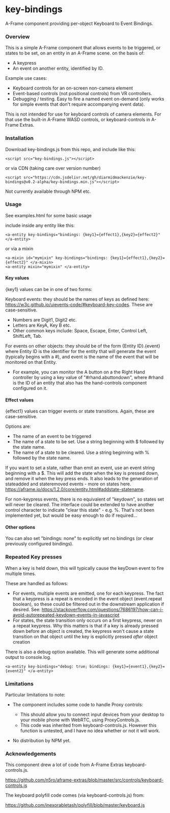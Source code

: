 # key-bindings
A-Frame component providing per-object Keyboard to Event Bindings.



### Overview

This is a simple A-Frame component that allows events to be triggered, or states to be set, on an entity in an A-Frame scene. on the basis of:

- A keypress
- An event on another entity, identified by ID.

Example use cases:

- Keyboard controls for an on-screen non-camera element
- Event-based controls (not positional controls) from VR controllers.
- Debugging / testing.  Easy to fire a named event on-demand (only works for simple events that don't require accompanying event data).

This is not intended for use for keyboard controls of camera elements.  For that use the built-in A-Frame WASD controls, or keyboard-controls in A-Frame Extras.



### Installation

Download key-bindings.js from this repo, and include like this:

```
<script src="key-bindings.js"></script>
```

or via CDN (taking care over version number)

```
<script src="https://cdn.jsdelivr.net/gh/diarmidmackenzie/key-bindings@v0.2-alpha/key-bindings.min.js"></script>
```

Not currently available through NPM etc.



### Usage

See examples.html for some basic usage

include inside any entity like this:

```
<a-entity key-bindings="bindings: {key1}={effect1},{key2}={effect2}" </a-entity>
```

or via a mixin

```
<a-mixin id="mymixin" key-bindings="bindings: {key1}={effect1},{key2}={effect2}" </a-mixin>
<a-entity mixin="mymixin" </a-entity>
```

#### Key values

{key1} values can be in one of two forms:

Keyboard events: they should be the names of keys as defined here: https://w3c.github.io/uievents-code/#keyboard-key-codes.  These are case-sensitive.

- Numbers are Digit1, Digit2 etc.
- Letters are KeyA, Key B etc.
- Other common keys include: Space, Escape, Enter, Control Left, ShiftLeft, Tab.

For events on other objects: they should be of the form {Entity ID}.{event} where Entity ID is the identifier for the entity that will generate the event (typically begins with a #), and event is the name of the event that will be monitored on that Entity.

- For example, you can monitor the A button on a the Right Hand controller by using a key value of "#rhand.abuttondown", where #rhand is the ID of an entity that also has the hand-controls component configured on it.

  

#### Effect values

{effect1} values can trigger events or state transitions.  Again, these are case-sensitive.

Options are:

- The name of an event to be triggered
- The name of a state to be set.  Use a string beginning with $ followed by the state name.
- The name of a state to be cleared.  Use a string beginning with % followed by the state name.



If you want to set a state, rather than emit an event, use an event string beginning with a $.  This will add the state when the key is pressed down, and remove it when the key press ends.  It also leads to the generation of stateadded and stateremoved events - more on states here.  https://aframe.io/docs/1.2.0/core/entity.html#addstate-statename.

For non-keypress events, there is no equivalent of "keydown", so states set will never be cleared.  The interface could be extended to have another control character to indicate "clear this state" - e.g. %.  That's not been implemented yet, but would be easy enough to do if required...



#### Other options

You can also set "bindings: none" to explicitly set no bindings (or clear previously configured bindings).



### Repeated Key presses

When a key is held down, this will typically cause the keyDown event to fire multiple times.

These are handled as follows:

- For events, multiple events are emitted, one for each keypress.  The fact that a keypress is a repeat is encoded in the event object (event.repeat boolean), so these could be filtered out in the downstream application if desired.  See: https://stackoverflow.com/questions/7686197/how-can-i-avoid-autorepeated-keydown-events-in-javascript
- For states, the state transition only occurs on a first keypress, never on a repeat keypress.  Why this matters is that if a key is already pressed down before an object is created, the keypress won't cause a state transition on that object until the key is explicitly pressed *after* object creation



There is also a debug option available.  This will generate some additional output to console.log.

```
<a-entity key-bindings="debug: true; bindings: {key1}={event1},{key2}={event2}" </a-entity>
```



### Limitations 

Particular limitations to note:

- The component includes some code to handle Proxy controls:

  - This should allow you to connect input devices from your desktop to your mobile phone with WebRTC, using ProxyControls.js.
  - This code was inherited from keyboard-controls.js.  However this function is untested, and I have no idea whether or not it will work.
- No distribution by NPM yet.

  

### Acknowledgements

This component drew a lot of code from A-Frame Extras keyboard-controls.js.

https://github.com/n5ro/aframe-extras/blob/master/src/controls/keyboard-controls.js

The keyboard polyfill code comes (via keyboard-controls.js) from:

https://github.com/inexorabletash/polyfill/blob/master/keyboard.js



